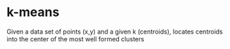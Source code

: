 # k-means
Given a data set of points (x,y) and a given k (centroids), locates centroids into the center of the most well formed clusters

